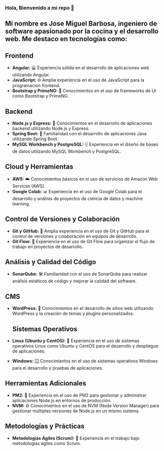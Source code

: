 ### Hola, Bienvenido a mi repo 👋
## Mi nombre es Jose Miguel Barbosa, ingeniero de software apasionado por la cocina y el desarrollo web. Me destaco en tecnologías como:
<!--
**IngMiguelDev/IngMiguelDev** is a ✨ _special_ ✨ repository because its `README.md` (this file) appears on your GitHub profile.

Here are some ideas to get you started:

- 🔭 I’m currently working on ...
- 🌱 I’m currently learning ...
- 👯 I’m looking to collaborate on ...
- 🤔 I’m looking for help with ...
- 💬 Ask me about ...
- 📫 How to reach me: ...
- 😄 Pronouns: ...
- ⚡ Fun fact: ...
-->
## Frontend
- **Angular:** 💻 Experiencia sólida en el desarrollo de aplicaciones web utilizando Angular.
- **JavaScript:** 🌐 Amplia experiencia en el uso de JavaScript para la programación frontend.
- **Bootstrap y PrimeNG:** 🎨 Conocimientos en el uso de frameworks de UI como Bootstrap y PrimeNG.

## Backend
- **Node.js y Express:** 🚀 Conocimientos en el desarrollo de aplicaciones backend utilizando Node.js y Express.
- **Spring Boot:** 🌱 Familiaridad con el desarrollo de aplicaciones Java utilizando Spring Boot.
- **MySQL Workbench y PostgreSQL:** 🗄️ Experiencia en el diseño de bases de datos utilizando MySQL Workbench y PostgreSQL.

## Cloud y Herramientas
- **AWS:** ☁️ Conocimientos básicos en el uso de servicios de Amazon Web Services (AWS).
- **Google Colab:** 📊 Experiencia en el uso de Google Colab para el desarrollo y análisis de proyectos de ciencia de datos y machine learning.

## Control de Versiones y Colaboración
- **Git y GitHub:** 🐙 Amplia experiencia en el uso de Git y GitHub para el control de versiones y colaboración en equipos de desarrollo.
- **Git Flow:** 🌊 Experiencia en el uso de Git Flow para organizar el flujo de trabajo en proyectos de desarrollo.

## Análisis y Calidad del Código
- **SonarQube:** 🛠️ Familiaridad con el uso de SonarQube para realizar análisis estáticos de código y mejorar la calidad del software.

## CMS
- **WordPress:** 🚪 Conocimientos en el desarrollo de sitios web utilizando WordPress y la creación de temas y plugins personalizados.

  ## Sistemas Operativos
- **Linux (Ubuntu y CentOS):** 🐧 Experiencia en el uso de sistemas operativos Linux como Ubuntu y CentOS para el desarrollo y despliegue de aplicaciones.
- **Windows:** 🪟 Conocimientos en el uso de sistemas operativos Windows para el desarrollo y pruebas de aplicaciones.

## Herramientas Adicionales
- **PM2:** 🚀 Experiencia en el uso de PM2 para gestionar y administrar aplicaciones Node.js en entornos de producción.
- **NVM:** ⚙️ Conocimientos en el uso de NVM (Node Version Manager) para gestionar múltiples versiones de Node.js en un mismo sistema.

## Metodologías y Prácticas
- **Metodologías Ágiles (Scrum):** 🔄 Experiencia en el trabajo bajo metodologías ágiles como Scrum.
